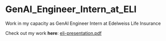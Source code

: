 # GenAI_Engineer_Intern_at_ELI
Work in my capacity as GenAI Engineer Intern at Edelweiss Life Insurance

Check out my work **here**: [eli-presentation.pdf](./ELI_Internship_Projects_Presentation_Kunal_Sachdev.pdf)

